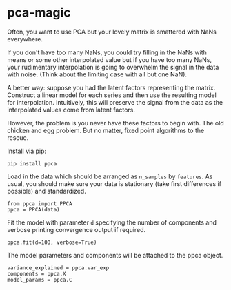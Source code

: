 # pca-magic
Often, you want to use PCA but your lovely matrix is smattered with NaNs everywhere.

If you don't have too many NaNs, you could try filling in the NaNs with means or some other interpolated value but if you have too many NaNs, your rudimentary interpolation is going to overwhelm the signal in the data with noise.  (Think about the limiting case with all but one NaN).

A better way: suppose you had the latent factors representing the matrix. Construct a linear model for each series and then use the resulting model for interpolation.  Intuitively, this will preserve the signal from the data as the interpolated values come from latent factors. 

However, the problem is you never have these factors to begin with.  The old chicken and egg problem.  But no matter, fixed point algorithms to the rescue.

Install via pip:
```
pip install ppca
```
Load in the data which should be arranged as `n_samples` by `features`.  As usual, you should make sure your data is stationary (take first differences if possible) and standardized.
```
from ppca import PPCA
ppca = PPCA(data)
```
Fit the model with parameter `d` specifying the number of components and verbose printing convergence output if required.
```
ppca.fit(d=100, verbose=True)
```
The model parameters and components will be attached to the ppca object.
```
variance_explained = ppca.var_exp
components = ppca.X
model_params = ppca.C

